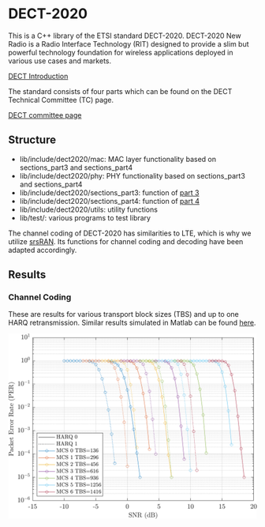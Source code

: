 # DECT-2020
This is a C++ library of the ETSI standard DECT-2020. DECT-2020 New Radio is a Radio Interface Technology (RIT) designed to provide a slim but powerful technology foundation for wireless applications deployed in various use cases and markets.

[DECT Introduction](https://www.etsi.org/technologies/dect)

The standard consists of four parts which can be found on the DECT Technical Committee (TC) page.

[DECT committee page](https://www.etsi.org/committee/1394-dect)

## Structure
- lib/include/dect2020/mac: MAC layer functionality based on sections_part3 and sections_part4
- lib/include/dect2020/phy: PHY functionality based on sections_part3 and sections_part4
- lib/include/dect2020/sections_part3: function of [part 3](https://www.etsi.org/committee/1394-dect)
- lib/include/dect2020/sections_part4: function of [part 4](https://www.etsi.org/committee/1394-dect)
- lib/include/dect2020/utils: utility functions
- lib/test/: various programs to test library

The channel coding of DECT-2020 has similarities to LTE, which is why we utilize [srsRAN](https://github.com/srsRAN/srsRAN). Its functions for channel coding and decoding have been adapted accordingly.

## Results
### Channel Coding
These are results for various transport block sizes (TBS) and up to one HARQ retransmission. Similar results simulated in Matlab can be found [here](https://arxiv.org/abs/2104.08549). 

<p align="center">
  <img src="./pics/PER_HARQ.png" width="700">
</p>
